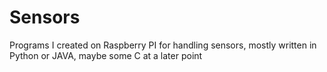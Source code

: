 # Sensors
Programs I created on Raspberry PI for handling sensors, mostly written in Python or JAVA, maybe some C at a later point
